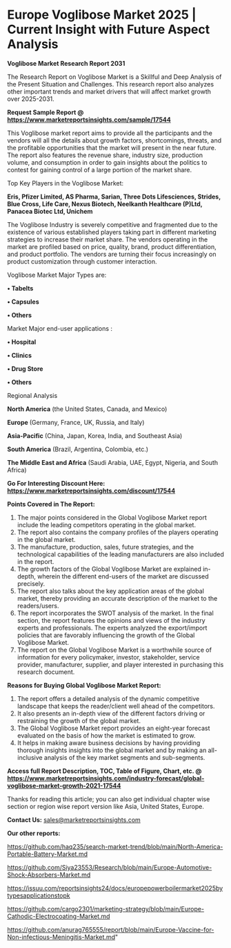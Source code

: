# Europe Voglibose Market 2025 | Current Insight with Future Aspect Analysis

<strong>Voglibose Market Research Report 2031</strong>

The Research Report on Voglibose Market is a Skillful and Deep Analysis of the Present Situation and Challenges. This research report also analyzes other important trends and market drivers that will affect market growth over 2025-2031.

<strong>Request Sample Report @ <a href=https://www.marketreportsinsights.com/sample/17544>https://www.marketreportsinsights.com/sample/17544</a></strong>

This Voglibose market report aims to provide all the participants and the vendors will all the details about growth factors, shortcomings, threats, and the profitable opportunities that the market will present in the near future. The report also features the revenue share, industry size, production volume, and consumption in order to gain insights about the politics to contest for gaining control of a large portion of the market share.

Top Key Players in the Voglibose Market:

<strong>Eris, Pfizer Limited, AS Pharma, Sarian, Three Dots Lifesciences, Strides, Blue Cross, Life Care, Nexus Biotech, Neelkanth Healthcare (P)Ltd, Panacea Biotec Ltd, Unichem</strong>

The Voglibose Industry is severely competitive and fragmented due to the existence of various established players taking part in different marketing strategies to increase their market share. The vendors operating in the market are profiled based on price, quality, brand, product differentiation, and product portfolio. The vendors are turning their focus increasingly on product customization through customer interaction.

Voglibose Market Major Types are:

<strong>• Tabelts

• Capsules

• Others</strong>

Market Major end-user applications :

<strong>• Hospital

• Clinics

• Drug Store

• Others</strong>

Regional Analysis

</u><strong><b>North America</b></strong> (the United States, Canada, and Mexico)

<strong><b>Europe </b></strong>(Germany, France, UK, Russia, and Italy)

<strong><b>Asia-Pacific</b></strong> (China, Japan, Korea, India, and Southeast Asia)

<strong><b>South America</b></strong> (Brazil, Argentina, Colombia, etc.)

<strong><b>The Middle East and Africa</b></strong> (Saudi Arabia, UAE, Egypt, Nigeria, and South Africa)

<strong>Go For Interesting Discount Here: <a href=https://www.marketreportsinsights.com/discount/17544>https://www.marketreportsinsights.com/discount/17544</a></strong>

<strong>Points Covered in The Report:</strong>
<ol>
  <li>The major points considered in the Global Voglibose Market report include the leading competitors operating in the global market.</li>
  <li>The report also contains the company profiles of the players operating in the global market.</li>
  <li>The manufacture, production, sales, future strategies, and the technological capabilities of the leading manufacturers are also included in the report.</li>
  <li>The growth factors of the Global Voglibose Market are explained in-depth, wherein the different end-users of the market are discussed precisely.</li>
  <li>The report also talks about the key application areas of the global market, thereby providing an accurate description of the market to the readers/users.</li>
  <li>The report incorporates the SWOT analysis of the market. In the final section, the report features the opinions and views of the industry experts and professionals. The experts analyzed the export/import policies that are favorably influencing the growth of the Global Voglibose Market.</li>
  <li>The report on the Global Voglibose Market is a worthwhile source of information for every policymaker, investor, stakeholder, service provider, manufacturer, supplier, and player interested in purchasing this research document.</li>
</ol>
<strong>Reasons for Buying Global Voglibose Market Report:</strong>

<ol>
  <li>The report offers a detailed analysis of the dynamic competitive landscape that keeps the reader/client well ahead of the competitors.</li>
  <li>It also presents an in-depth view of the different factors driving or restraining the growth of the global market.</li>
  <li>The Global Voglibose Market report provides an eight-year forecast evaluated on the basis of how the market is estimated to grow.</li>
  <li>It helps in making aware business decisions by having providing thorough insights insights into the global market and by making an all-inclusive analysis of the key market segments and sub-segments.</li>
</ol>
<strong>Access full Report Description, TOC, Table of Figure, Chart, etc. @ <a href=https://www.marketreportsinsights.com/industry-forecast/global-voglibose-market-growth-2021-17544>https://www.marketreportsinsights.com/industry-forecast/global-voglibose-market-growth-2021-17544</a></strong>


Thanks for reading this article; you can also get individual chapter wise section or region wise report version like Asia, United States, Europe.

<strong>Contact Us:</strong>
sales@marketreportsinsights.com

<strong>Our other reports:</strong>

<a href=https://github.com/haq235/search-market-trend/blob/main/North-America-Portable-Battery-Market.md>https://github.com/haq235/search-market-trend/blob/main/North-America-Portable-Battery-Market.md</a>

<a href=https://github.com/Siya23553/Research/blob/main/Europe-Automotive-Shock-Absorbers-Market.md>https://github.com/Siya23553/Research/blob/main/Europe-Automotive-Shock-Absorbers-Market.md</a>

<a href=https://issuu.com/reportsinsights24/docs/europepowerboilermarket2025bytypesapplicationstopk>https://issuu.com/reportsinsights24/docs/europepowerboilermarket2025bytypesapplicationstopk</a>

<a href=https://github.com/cargo2301/marketing-strategy/blob/main/Europe-Cathodic-Electrocoating-Market.md>https://github.com/cargo2301/marketing-strategy/blob/main/Europe-Cathodic-Electrocoating-Market.md</a>

<a href=https://github.com/anurag765555/report/blob/main/Europe-Vaccine-for-Non-infectious-Meningitis-Market.md>https://github.com/anurag765555/report/blob/main/Europe-Vaccine-for-Non-infectious-Meningitis-Market.md</a>"
